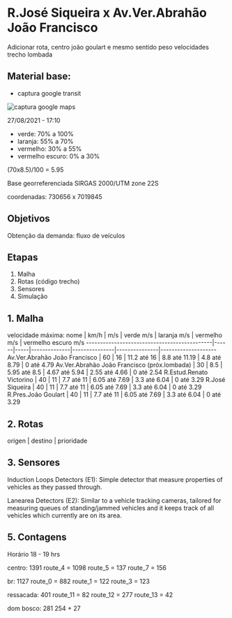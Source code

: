 # R.José Siqueira x Av.Ver.Abrahão João Francisco

Adicionar rota, centro joão goulart e mesmo sentido peso velocidades trecho lombada

## Material base:

- captura google transit

![captura google maps](imgs/2021-08-27-183944_dimensoes.jpg)

27/08/2021 - 17:10

- verde: 70% a 100%
- laranja: 55% a 70%
- vermelho: 30% a 55%
- vermelho escuro: 0% a 30%

(70x8.5)/100 = 5.95

Base georreferenciada SIRGAS 2000/UTM zone 22S

coordenadas: 730656 x 7019845

## Objetivos

Obtenção da demanda: fluxo de veículos

## Etapas

1. Malha
2. Rotas (código trecho)
3. Sensores
4. Simulação

## 1. Malha

velocidade máxima:
nome                                         | km/h | m/s | verde m/s    | laranja m/s   | vermelho m/s  | vermelho escuro m/s
---------------------------------------------|------|-----|--------------|---------------|---------------|--------------------
Av.Ver.Abrahão João Francisco                | 60   | 16  | 11.2 até 16  | 8.8 até 11.19 | 4.8 até 8.79  | 0 até 4.79
Av.Ver.Abrahão João Francisco (próx.lombada) | 30   | 8.5 | 5.95 até 8.5 | 4.67 até 5.94 | 2.55 até 4.66 | 0 até 2.54
R.Estud.Renato Victorino                     | 40   | 11  | 7.7 até 11   | 6.05 até 7.69 | 3.3 até 6.04  | 0 até 3.29
R.José Siqueira                              | 40   | 11  | 7.7 até 11   | 6.05 até 7.69 | 3.3 até 6.04  | 0 até 3.29
R.Pres.João Goulart                          | 40   | 11  | 7.7 até 11   | 6.05 até 7.69 | 3.3 até 6.04  | 0 até 3.29

## 2. Rotas

origen | destino | prioridade

## 3. Sensores

Induction Loops Detectors (E1): Simple detector that measure properties of vehicles as they passed through.

Lanearea Detectors (E2): Similar to a vehicle tracking cameras, tailored for measuring queues of standing/jammed vehicles and it keeps track of all vehicles which currently are on its area.

## 5. Contagens

Horário 18 - 19 hrs

centro: 1391
route_4 = 1098
route_5 = 137
route_7 = 156

br: 1127
route_0 = 882
route_1 = 122
route_3 = 123

ressacada: 401
route_11 = 82
route_12 = 277
route_13 = 42

dom bosco: 281
254 + 27